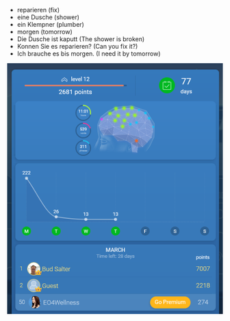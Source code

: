 * reparieren (fix)
* eine Dusche (shower) 
* ein Klempner (plumber)
* morgen (tomorrow)
* Die Dusche ist kaputt (The shower is broken)
* Konnen Sie es reparieren?  (Can you fix it?) 
* Ich brauche es bis morgen. (I need it by tomorrow)

![Results](https://github.com/EO4wellness/T-I-L/blob/main/polyglot/aleman/study-sessions/2021-March/2021-03-04-German-Results.png)
